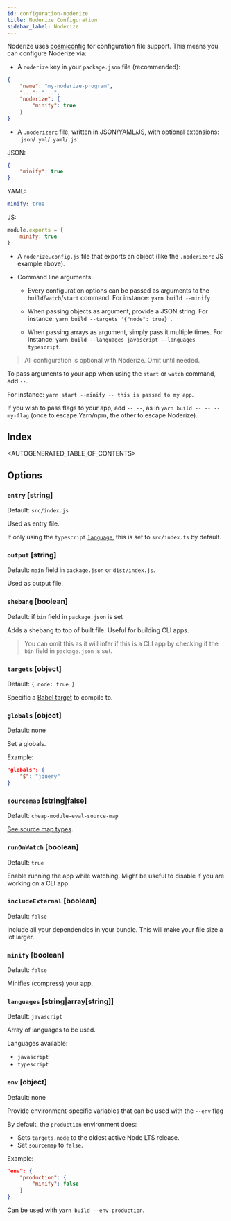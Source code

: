 ```yaml
---
id: configuration-noderize
title: Noderize Configuration
sidebar_label: Noderize
---
```


Noderize uses [cosmiconfig](https://github.com/davidtheclark/cosmiconfig) for configuration file support. This means you can configure Noderize via:

* A `noderize` key in your `package.json` file (recommended):

```json
{
    "name": "my-noderize-program",
    "...": "...",
    "noderize": {
        "minify": true
    }
}
```

* A `.noderizerc` file, written in JSON/YAML/JS, with optional extensions: `.json`/`.yml`/`.yaml`/`.js`:

JSON:
```json
{
    "minify": true
}
```

YAML:
```yml
minify: true
```

JS:
```js
module.exports = {
    minify: true
}
```

* A `noderize.config.js` file that exports an object (like the `.noderizerc` JS example above).

* Command line arguments:

    * Every configuration options can be passed as arguments to the `build`/`watch`/`start` command. For instance: `yarn build --minify`

    * When passing objects as argument, provide a JSON string. For instance: `yarn build --targets '{"node": true}'`.

    * When passing arrays as argument, simply pass it multiple times. For instance: `yarn build --languages javascript --languages typescript`.

> All configuration is optional with Noderize. Omit until needed.

To pass arguments to your app when using the `start` or `watch` command, add `--`.

For instance: `yarn start --minify -- this is passed to my app`.

If you wish to pass flags to your app, add `-- --`, as in `yarn build -- -- --my-flag` (once to escape Yarn/npm, the other to escape Noderize).

## Index

<AUTOGENERATED_TABLE_OF_CONTENTS>

## Options


### `entry` [string]
Default: `src/index.js`

Used as entry file.

If only using the `typescript` [`language`](#languages), this is set to `src/index.ts` by default.


### `output` [string]
Default: `main` field in `package.json` or `dist/index.js`.

Used as output file.


### `shebang` [boolean]
Default: if `bin` field in `package.json` is set

Adds a shebang to top of built file. Useful for building CLI apps.

> You can omit this as it will infer if this is a CLI app by checking if the `bin` field in `package.json` is set.


### `targets` [object]
Default: `{ node: true }`

Specific a [Babel target](https://babeljs.io/docs/plugins/preset-env/#targets) to compile to.


### `globals` [object]
Default: none

Set a globals.

Example:
```json
"globals": {
    "$": "jquery"
}
```


### `sourcemap` [string|false]
Default: `cheap-module-eval-source-map`

[See source map types](https://webpack.js.org/configuration/devtool).


### `runOnWatch` [boolean]
Default: `true`

Enable running the app while watching. Might be useful to disable if you are working on a CLI app.


### `includeExternal` [boolean]
Default: `false`

Include all your dependencies in your bundle. This will make your file size a lot larger.


### `minify` [boolean]
Default: `false`

Minifies (compress) your app.


### `languages` [string|array[string]]
Default: `javascript`

Array of languages to be used.

Languages available:

* `javascript`
* `typescript`


### `env` [object]
Default: none

Provide environment-specific variables that can be used with the `--env` flag

By default, the `production` environment does:
* Sets `targets.node` to the oldest active Node LTS release.
* Set `sourcemap` to `false`.

Example:
```json
"env": {
    "production": {
        "minify": false
    }
}
```

Can be used with `yarn build --env production`.